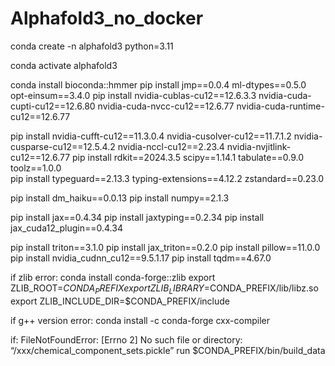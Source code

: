# Alphafold3_no_docker
conda create -n alphafold3 python=3.11

conda activate alphafold3

conda install bioconda::hmmer
pip install jmp==0.0.4 ml-dtypes==0.5.0 opt-einsum==3.4.0
pip install nvidia-cublas-cu12==12.6.3.3 nvidia-cuda-cupti-cu12==12.6.80 nvidia-cuda-nvcc-cu12==12.6.77 nvidia-cuda-runtime-cu12==12.6.77

pip install nvidia-cufft-cu12==11.3.0.4 nvidia-cusolver-cu12==11.7.1.2 nvidia-cusparse-cu12==12.5.4.2 nvidia-nccl-cu12==2.23.4 nvidia-nvjitlink-cu12==12.6.77
pip install rdkit==2024.3.5 scipy==1.14.1 tabulate==0.9.0 toolz==1.0.0  
pip install typeguard==2.13.3 typing-extensions==4.12.2 zstandard==0.23.0

pip install dm_haiku==0.0.13
pip install numpy==2.1.3

pip install jax==0.4.34
pip install jaxtyping==0.2.34
pip install jax_cuda12_plugin==0.4.34

pip install triton==3.1.0
pip install jax_triton==0.2.0
pip install pillow==11.0.0
pip install nvidia_cudnn_cu12==9.5.1.17
pip install tqdm==4.67.0

if zlib error:
conda install conda-forge::zlib
export ZLIB_ROOT=$CONDA_PREFIX
export ZLIB_LIBRARY=$CONDA_PREFIX/lib/libz.so
export ZLIB_INCLUDE_DIR=$CONDA_PREFIX/include

if g++ version error:
conda install -c conda-forge cxx-compiler

if:
FileNotFoundError: [Errno 2] No such file or directory: “/xxx/chemical_component_sets.pickle”
run $CONDA_PREFIX/bin/build_data
